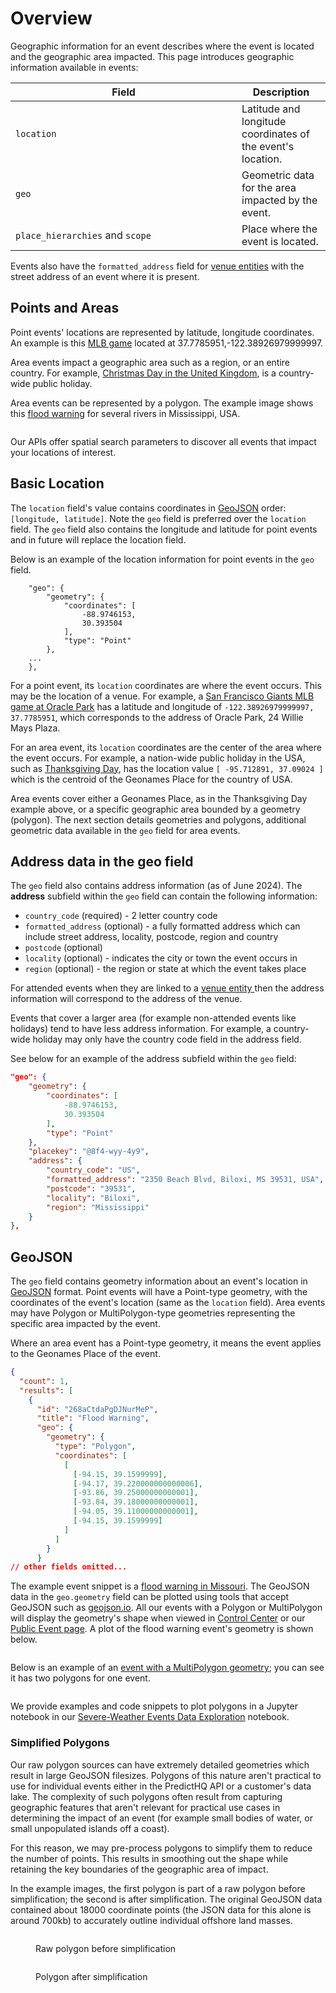 # Overview

Geographic information for an event describes where the event is located and the geographic area impacted. This page introduces geographic information available in events:

<table><thead><tr><th width="346">Field</th><th>Description</th></tr></thead><tbody><tr><td><code>location</code></td><td>Latitude and longitude coordinates of the event's location.</td></tr><tr><td><code>geo</code></td><td>Geometric data for the area impacted by the event.</td></tr><tr><td><code>place_hierarchies</code> and <code>scope</code></td><td>Place where the event is located.</td></tr></tbody></table>

Events also have the `formatted_address` field for [venue entities](../../predicthq-data/entities.md) with the street address of an event where it is present.

## **Points and Areas**

Point events' locations are represented by latitude, longitude coordinates. An example is this [MLB game](https://events.predicthq.com/events/97iX53YAGnCwF9TGx3) located at 37.7785951,-122.38926979999997.

Area events impact a geographic area such as a region, or an entire country. For example, [Christmas Day in the United Kingdom](https://events.predicthq.com/events/KmzdXpxZEq9M), is a country-wide public holiday.

Area events can be represented by a polygon. The example image shows this [flood warning](https://events.predicthq.com/events/24gdWYbR9M7DzJBVdY) for several rivers in Mississippi, USA.

<figure><img src="../../../.gitbook/assets/flood-warning-example.png" alt=""><figcaption></figcaption></figure>

Our APIs offer spatial search parameters to discover all events that impact your locations of interest.

## Basic Location

The `location` field's value contains coordinates in [GeoJSON](https://geojson.org/) order: `[longitude, latitude]`. Note the `geo` field is preferred over the `location` field. The `geo` field also contains the longitude and latitude for point events and in future will replace the location field.

Below is an example of the location information for point events in the `geo` field.

```
    "geo": {
        "geometry": {
            "coordinates": [
                -88.9746153,
                30.393504
            ],
            "type": "Point"
        },
    ...
    },
```

For a point event, its `location` coordinates are where the event occurs. This may be the location of a venue. For example, a [San Francisco Giants MLB game at Oracle Park](https://events.predicthq.com/events/97iX53YAGnCwF9TGx3) has a latitude and longitude of `-122.38926979999997, 37.7785951`, which corresponds to the address of Oracle Park, 24 Willie Mays Plaza.

For an area event, its `location` coordinates are the center of the area where the event occurs. For example, a nation-wide public holiday in the USA, such as [Thanksgiving Day](https://events.predicthq.com/events/gEkxDPqErD5n), has the location value `[ -95.712891, 37.09024 ]` which is the centroid of the Geonames Place for the country of USA.

Area events cover either a Geonames Place, as in the Thanksgiving Day example above, or a specific geographic area bounded by a geometry (polygon). The next section details geometries and polygons, additional geometric data available in the `geo` field for area events.

## Address data in the geo field

The `geo` field also contains address information (as of June 2024). The **address** subfield within the `geo` field can contain the following information:

* `country_code` (required) - 2 letter country code
* `formatted_address` (optional) - a fully formatted address which can include street address, locality, postcode, region and country
* `postcode` (optional)
* `locality` (optional) - indicates the city or town the event occurs in
* `region` (optional) - the region or state at which the event takes place

For attended events when they are linked to a [venue entity ](../../predicthq-data/entities.md#venue)then the address information will correspond to the address of the venue.

Events that cover a larger area (for example non-attended events like holidays) tend to have less address information. For example, a country-wide holiday may only have the country code field in the address field.

See below for an example of the address subfield within the `geo` field:

```json
"geo": {
    "geometry": {
        "coordinates": [
            -88.9746153,
            30.393504
        ],
        "type": "Point"
    },
    "placekey": "@8f4-wyy-4y9",
    "address": {
        "country_code": "US",
        "formatted_address": "2350 Beach Blvd, Biloxi, MS 39531, USA",
        "postcode": "39531",
        "locality": "Biloxi",
        "region": "Mississippi"
    }
},
```

## GeoJSON

The `geo` field contains geometry information about an event's location in [GeoJSON](https://geojson.org/) format. Point events will have a Point-type geometry, with the coordinates of the event's location (same as the `location` field). Area events may have Polygon or MultiPolygon-type geometries representing the specific area impacted by the event.

Where an area event has a Point-type geometry, it means the event applies to the Geonames Place of the event.

```json
{
  "count": 1,
  "results": [
    {
      "id": "268aCtdaPgDJNurMeP",
      "title": "Flood Warning",
      "geo": {
        "geometry": {
          "type": "Polygon",
          "coordinates": [
            [
              [-94.15, 39.1599999],
              [-94.17, 39.220000000000006],
              [-93.86, 39.25000000000001],
              [-93.84, 39.18000000000001],
              [-94.05, 39.11000000000001],
              [-94.15, 39.1599999]
            ]
          ]
        }
      }
// other fields omitted...
```

The example event snippet is a [flood warning in Missouri](https://events.predicthq.com/events/268aCtdaPgDJNurMeP). The GeoJSON data in the `geo.geometry` field can be plotted using tools that accept GeoJSON such as [geojson.io](https://geojson.io/). All our events with a Polygon or MultiPolygon will display the geometry's shape when viewed in [Control Center](https://control.predicthq.com/search/events/268aCtdaPgDJNurMeP) or our [Public Event page](https://events.predicthq.com/events/268aCtdaPgDJNurMeP). A plot of the flood warning event's geometry is shown below.

<figure><img src="../../../.gitbook/assets/event-polygon-example.png" alt=""><figcaption></figcaption></figure>

Below is an example of an [event with a MultiPolygon geometry](https://events.predicthq.com/events/8qbpLh7PDjK3Crpj6b); you can see it has two polygons for one event.

<figure><img src="../../../.gitbook/assets/event-multipolygon-example.png" alt=""><figcaption></figcaption></figure>

We provide examples and code snippets to plot polygons in a Jupyter notebook in our [Severe-Weather Events Data Exploration](../events-api-guides/severe-weather-events-data-science-guides.md) notebook.

### Simplified Polygons

Our raw polygon sources can have extremely detailed geometries which result in large GeoJSON filesizes. Polygons of this nature aren't practical to use for individual events either in the PredictHQ API or a customer's data lake. The complexity of such polygons often result from capturing geographic features that aren't relevant for practical use cases in determining the impact of an event (for example small bodies of water, or small unpopulated islands off a coast).

For this reason, we may pre-process polygons to simplify them to reduce the number of points. This results in smoothing out the shape while retaining the key boundaries of the geographic area of impact.

In the example images, the first polygon is part of a raw polygon before simplification; the second is after simplification. The original GeoJSON data contained about 18000 coordinate points (the JSON data for this alone is around 700kb) to accurately outline individual offshore land masses.

<figure><img src="../../../.gitbook/assets/maine-county-raw.png" alt=""><figcaption><p>Raw polygon before simplification</p></figcaption></figure>

<figure><img src="../../../.gitbook/assets/maine-county-simplified.png" alt=""><figcaption><p>Polygon after simplification</p></figcaption></figure>
